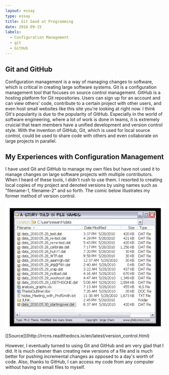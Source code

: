 ```yaml
---
layout: essay
type: essay
title: Git Good at Programming
date: 2016-09-15
labels:
  - Configuration Management
  - git
  - GitHub
---
```


## Git and GitHub
Configuration management is a way of managing changes to software, which is critical in creating large software systems. Git is a configuration management tool that focuses on source control management. GitHub is a hosting platform for Git repositories. Users can sign up for an account and can view others' code, contribute to a certain project with other users, and even host small websites like this site you're looking at right now. I think Git's popularity is due to the popularity of GitHub. Especially in the world of software engineering, where a lot of work is done in teams, it is extremely cruicial that team members have a unified development and version control style. With the invention of GitHub, Git, which is used for local source control, could be used to share code with others and even collaborate on large projects in parallel. 

## My Experiences with Configuration Management
I have used Git and GitHub to manage my own files but have not used it to manage changes on large software projects with multiple contributors. When I heard of these tools, I didn't rush to use them. I resorted to creating local copies of my project and denoted versions by using names such as "filename-1, filename-2" and so forth. The comic below illustrates my former method of version control. 

<img class="ui medium center rounded image" src="../images/SourceControlComic.gif">
[[Source]](http://rrcns.readthedocs.io/en/latest/version_control.html)

However, I eventually turned to using Git and GitHub and am very glad that I did. It is much cleaner than creating new versions of a file and is much better for pushing incremental changes as opposed to a day's worth of code. Also, thanks to GitHub, I can access my code from any computer without having to email files to myself. 

